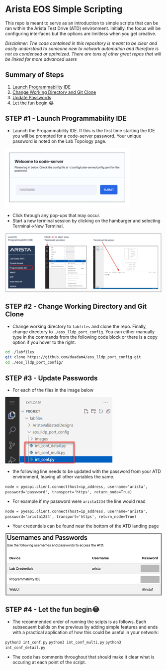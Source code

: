 # Arista EOS Simple Scripting

This repo is meant to serve as an introduction to simple scripts that can be ran within the Arista Test Drive (ATD) environment. Initially, the focus will be configuring interfaces but the options are limitless when you get creative.

*Disclaimer: The code contained in this repository is meant to be clear and easily understood to someone new to network automation and therefore is not as condensed or optimized.  There are tons of other great repos that will be linked for more advanced users*

## Summary of Steps

1. [Launch Programmability IDE](#step-1---launch-programmability-ide)
2. [Change Working Directory and Git Clone](#step-2---change-working-directory-and-git-clone)
3. [Update Passwords](#step-3---update-passwords)
4. [Let the fun begin :joy:](#step-4---Let-the-fun-begin)

## STEP #1 - Launch Programmability IDE

- Launch the Progammability IDE.  If this is the first time starting the IDE you will be prompted for a code-server password.  Your unique password is noted on the Lab Topology page.

<img src="images/code-server.png" alt="folder" width="400"/>

- Click through any pop-ups that may occur.
- Start a new terminal session by clicking on the hamburger and selecting Terminal->New Terminal.

![Topo](images/programmability_ide.png)

## STEP #2 - Change Working Directory and Git Clone

- Change working directory to `labfiles` and clone the repo. Finally, change directory to `./eos_lldp_port_config`. You can either manually type in the commands from the following code block or there is a copy option if you hover to the right.

``` bash
cd ./labfiles
git clone https://github.com/daadam4/eos_lldp_port_config.git
cd ./eos_lldp_port_config/
```

## STEP #3 - Update Passwords

- For each of the files in the image below

<img src="images/password_update.png" alt="folder"/>

- the following line needs to be updated with the password from your ATD environment, leaving all other variables the same.

`node = pyeapi.client.connect(host=ip_address, username='arista', password='password', transport='https', return_node=True)`

- For example if my password were `arista1234` the line would read

`node = pyeapi.client.connect(host=ip_address, username='arista', password='arista1234', transport='https', return_node=True)`

- Your credentials can be found near the bottom of the ATD landing page

![Topo](images/username_passwords.png)

## STEP #4 - Let the fun begin:joy:

- The recommended order of running the scipts is as follows. Each subsequent builds on the previous by adding simple features and ends with a practical application of how this could be useful in your network:

```python3 int_conf.py```
```python3 int_conf_multi.py```
```python3 int_conf_detail.py```

- The code has comments throughout that should make it clear what is occuring at each point of the script.